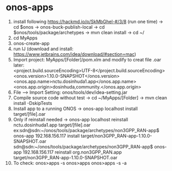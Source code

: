 # onos-apps
1. install following https://hackmd.io/p/SkMbGhel-#/3/8
(run one time)
-> cd $onos
-> onos-buck-publish-local 
-> cd $onos/tools/package/archetypes
-> mvn clean install
-> cd ~/
2. cd MyApps
3. onos-create-app
4. run IJ (download and install: https://www.jetbrains.com/idea/download/#section=mac)
5. Import project: MyApps/[Folder]/pom.xlm
and modify to creat file .oar later:  
        <properties>
        <project.build.sourceEncoding>UTF-8</project.build.sourceEncoding>
        <onos.version>1.10.0-SNAPSHOT</onos.version>
        <onos.app.name>nctu.dosinhuda1.app</onos.app.name>
        <onos.app.origin>dosinhuda,community.</onos.app.origin>
6. File --> Import Setting: onos/tools/dev/idea-setting.jar
7. Compile source code without test
-> cd ~/MyApps/[Folder]
-> mvn clean install -DskipTests
8. Install app to a running ONOS
-> onos-app localhost install target/[file].oar
9. Only if reinstall needed
-> onos-app localhost reinstall nctu.dosinhuda1.app target/[file].oar
ex:sdn@sdn:~/onos/tools/package/archetypes/non3GPP_RAN-app$ onos-app 192.168.156.117 install target/non3GPP_RAN-app-1.10.0-SNAPSHOT.oar
sdn@sdn:~/onos/tools/package/archetypes/non3GPP_RAN-app$ onos-app 192.168.156.117 reinstall org.non3GPP_RAN.app target/non3GPP_RAN-app-1.10.0-SNAPSHOT.oar
10. To check: 
onos>apps -s
onos>apps
onos>apps -s -a


